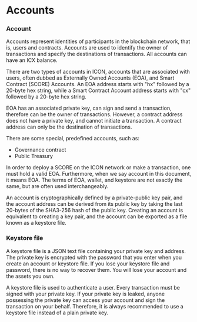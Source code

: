 # Accounts

### Account

Accounts represent identities of participants in the blockchain network, that is, users and contracts. Accounts are used to identify the owner of transactions and specify the destinations of transactions. All accounts can have an ICX balance.

There are two types of accounts in ICON, accounts that are associated with users, often dubbed as Externally Owned Accounts \(EOA\), and Smart Contract \(SCORE\) Accounts. An EOA address starts with "hx" followed by a 20-byte hex string, while a Smart Contract Account address starts with "cx" followed by a 20-byte hex string.

EOA has an associated private key, can sign and send a transaction, therefore can be the owner of transactions. However, a contract address does not have a private key, and cannot initiate a transaction. A contract address can only be the destination of transactions.

There are some special, predefined accounts, such as:

* Governance contract
* Public Treasury

In order to deploy a SCORE on the ICON network or make a transaction, one must hold a valid EOA. Furthermore, when we say account in this document, it means EOA. The terms of EOA, wallet, and keystore are not exactly the same, but are often used interchangeably.

An account is cryptographically defined by a private-public key pair, and the account address can be derived from its public key by taking the last 20-bytes of the SHA3-256 hash of the public key. Creating an account is equivalent to creating a key pair, and the account can be exported as a file known as a keystore file.

### Keystore file

A keystore file is a JSON text file containing your private key and address. The private key is encrypted with the password that you enter when you create an account or keystore file. If you lose your keystore file and password, there is no way to recover them. You will lose your account and the assets you own.

A keystore file is used to authenticate a user. Every transaction must be signed with your private key. If your private key is leaked, anyone possessing the private key can access your account and sign the transaction on your behalf. Therefore, it is always recommended to use a keystore file instead of a plain private key.

